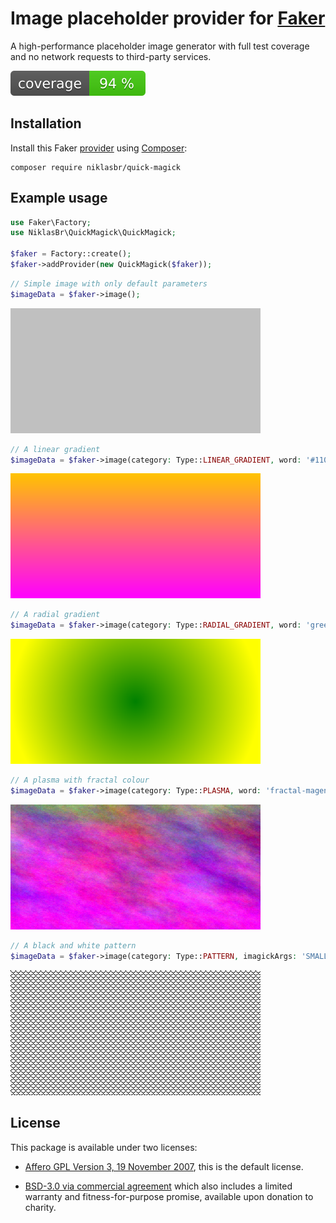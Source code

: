 # Image placeholder provider for [Faker](https://github.com/FakerPHP/Faker)

A high-performance placeholder image generator with full test coverage and no network requests to third-party services.

![Coverage](.github/badge-coverage.svg "Badge: Code coverage percentage")

## Installation

Install this Faker [provider](https://fakerphp.org/#faker-internals-understanding-providers) using [Composer](https://getcomposer.org/):
```shell
composer require niklasbr/quick-magick
```


## Example usage

```php
use Faker\Factory;
use NiklasBr\QuickMagick\QuickMagick;

$faker = Factory::create();
$faker->addProvider(new QuickMagick($faker));
```
```php
// Simple image with only default parameters
$imageData = $faker->image();
```
![default_output.png](docs/img/default_output.png "simple silver image")

```php
// A linear gradient
$imageData = $faker->image(category: Type::LINEAR_GRADIENT, word: '#1100ff-magenta');
```
![linear_gradient.png](docs/img/linear_gradient.png "orange-magenta vertical gradient")

```php
// A radial gradient
$imageData = $faker->image(category: Type::RADIAL_GRADIENT, word: 'green-yellow');
```
![linear_gradient.png](docs/img/radial_gradient.png "green-yellow circular gradient")

```php
// A plasma with fractal colour
$imageData = $faker->image(category: Type::PLASMA, word: 'fractal-magenta');
```
![linear_gradient.png](docs/img/plasma.png "cloudy magenta fractal")

```php
// A black and white pattern
$imageData = $faker->image(category: Type::PATTERN, imagickArgs: 'SMALLFISHSCALES');
```
![linear_gradient.png](docs/img/pattern.png "1-bit repeating fish scale pattern")


## License

This package is available under two licenses:

- [Affero GPL Version 3, 19 November 2007](LICENSE-AGPL-3.0.md), this is the default license.

- [BSD-3.0 via commercial agreement](LICENSE-Commercial.md) which also includes a limited warranty and fitness-for-purpose promise, available upon donation to charity.
